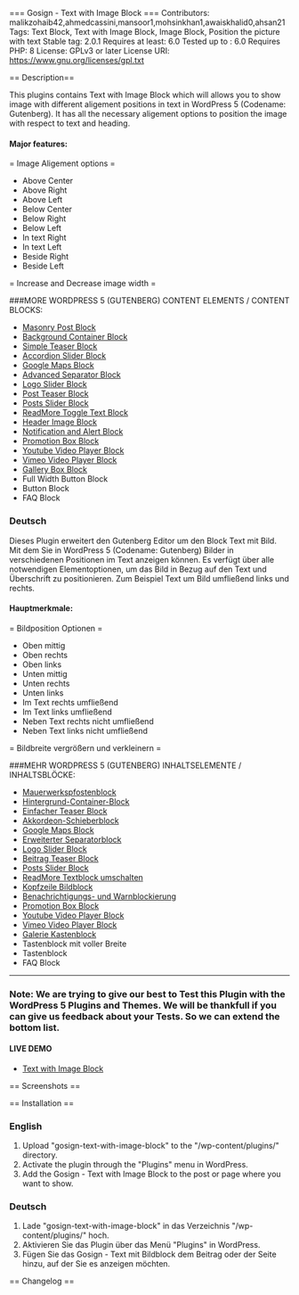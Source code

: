 === Gosign - Text with Image Block ===
Contributors: malikzohaib42,ahmedcassini,mansoor1,mohsinkhan1,awaiskhalid0,ahsan21
Tags: Text Block, Text with Image Block, Image Block, Position the picture with text
Stable tag: 2.0.1
Requires at least: 6.0
Tested up to : 6.0
Requires PHP: 8
License: GPLv3 or later
License URI: https://www.gnu.org/licenses/gpl.txt


== Description==

This plugins contains Text with Image Block which will allows you to show image with different aligement positions in text in WordPress 5 (Codename: Gutenberg). It has all the necessary aligement options to position the image with respect to text and heading.

#### Major features:
= Image Aligement options =

- Above Center
- Above Right
- Above Left
- Below Center
- Below Right
- Below Left
- In text Right
- In text Left
- Beside Right
- Beside Left

= Increase and Decrease image width =

###MORE WORDPRESS 5 (GUTENBERG) CONTENT ELEMENTS / CONTENT BLOCKS:

- [Masonry Post Block](https://wordpress.org/plugins/gosign-masonry-post-block/)
- [Background Container Block](https://wordpress.org/plugins/gosign-background-container/)
- [Simple Teaser Block](https://wordpress.org/plugins/gosign-simple-teaser-block/)
- [Accordion Slider Block](https://wordpress.org/plugins/gosign-accordion-slider-block/)
- [Google Maps Block](https://wordpress.org/plugins/gosign-google-maps-block/)
- [Advanced Separator Block](https://wordpress.org/plugins/gosign-advanced-separator-block/)
- [Logo Slider Block](https://wordpress.org/plugins/gosign-logo-slider-block/)
- [Post Teaser Block](https://wordpress.org/plugins/gosign-post-teaser-block/)
- [Posts Slider Block](https://wordpress.org/plugins/gosign-posts-slider-block/)
- [ReadMore Toggle Text Block](https://wordpress.org/plugins/gosign-readmore-toggle-text-block/)
- [Header Image Block](https://wordpress.org/plugins/gosign-header-image-block/)
- [Notification and Alert Block](https://wordpress.org/plugins/gosign-notification-and-alert-block/)
- [Promotion Box Block](https://wordpress.org/plugins/gosign-promo-box-block/)
- [Youtube Video Player Block](https://wordpress.org/plugins/gosign-youtube-video-player-block/)
- [Vimeo Video Player Block](https://wordpress.org/plugins/gosign-vimeo-video-player-block/)
- [Gallery Box Block](https://wordpress.org/plugins/gosign-gallery-box-block/)
- Full Width Button Block
- Button Block
- FAQ Block

### Deutsch

Dieses Plugin erweitert den Gutenberg Editor um den Block Text mit Bild. Mit dem Sie in WordPress 5 (Codename: Gutenberg) Bilder in verschiedenen Positionen im Text anzeigen können. Es verfügt über alle notwendigen Elementoptionen, um das Bild in Bezug auf den Text und Überschrift zu positionieren. Zum Beispiel Text um Bild umfließend links und rechts.

#### Hauptmerkmale:

= Bildposition Optionen =

- Oben mittig
- Oben rechts
- Oben links
- Unten mittig
- Unten rechts
- Unten links
- Im Text rechts umfließend
- Im Text links umfließend
- Neben Text rechts nicht umfließend
- Neben Text links nicht umfließend

= Bildbreite vergrößern und verkleinern =

###MEHR WORDPRESS 5 (GUTENBERG) INHALTSELEMENTE / INHALTSBLÖCKE:

- [Mauerwerkspfostenblock](https://wordpress.org/plugins/gosign-masonry-post-block/)
- [Hintergrund-Container-Block](https://wordpress.org/plugins/gosign-background-container/)
- [Einfacher Teaser Block](https://wordpress.org/plugins/gosign-simple-teaser-block/)
- [Akkordeon-Schieberblock](https://wordpress.org/plugins/gosign-accordion-slider-block/)
- [Google Maps Block](https://wordpress.org/plugins/gosign-google-maps-block/)
- [Erweiterter Separatorblock](https://wordpress.org/plugins/gosign-advanced-separator-block/)
- [Logo Slider Block](https://wordpress.org/plugins/gosign-logo-slider-block/)
- [Beitrag Teaser Block](https://wordpress.org/plugins/gosign-post-teaser-block/)
- [Posts Slider Block](https://wordpress.org/plugins/gosign-posts-slider-block/)
- [ReadMore Textblock umschalten](https://wordpress.org/plugins/gosign-readmore-toggle-text-block/)
- [Kopfzeile Bildblock](https://wordpress.org/plugins/gosign-header-image-block/)
- [Benachrichtigungs- und Warnblockierung](https://wordpress.org/plugins/gosign-notification-and-alert-block/)
- [Promotion Box Block](https://wordpress.org/plugins/gosign-promo-box-block/)
- [Youtube Video Player Block](https://wordpress.org/plugins/gosign-youtube-video-player-block/)
- [Vimeo Video Player Block](https://wordpress.org/plugins/gosign-vimeo-video-player-block/)
- [Galerie Kastenblock](https://wordpress.org/plugins/gosign-gallery-box-block/)
- Tastenblock mit voller Breite
- Tastenblock
- FAQ Block

---

### Note: We are trying to give our best to Test this Plugin with the WordPress 5 Plugins and Themes. We will be thankfull if you can give us feedback about your Tests. So we can extend the bottom list.

#### LIVE DEMO

- [Text with Image Block](https://www.gosign.de/plugins/gosign-text-with-image-block/)

== Screenshots ==

== Installation ==

### English

1. Upload \"gosign-text-with-image-block\" to the \"/wp-content/plugins/\" directory.
2. Activate the plugin through the \"Plugins\" menu in WordPress.
3. Add the Gosign - Text with Image Block to the post or page where you want to show.

### Deutsch

1. Lade \"gosign-text-with-image-block\" in das Verzeichnis \"/wp-content/plugins/\" hoch.
2. Aktivieren Sie das Plugin über das Menü \"Plugins\" in WordPress.
3. Fügen Sie das Gosign - Text mit Bildblock dem Beitrag oder der Seite hinzu, auf der Sie es anzeigen möchten.

== Changelog ==
